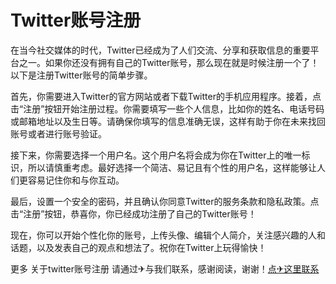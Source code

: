 # Twitter账号注册

在当今社交媒体的时代，Twitter已经成为了人们交流、分享和获取信息的重要平台之一。如果你还没有拥有自己的Twitter账号，那么现在就是时候注册一个了！以下是注册Twitter账号的简单步骤。

首先，你需要进入Twitter的官方网站或者下载Twitter的手机应用程序。接着，点击“注册”按钮开始注册过程。你需要填写一些个人信息，比如你的姓名、电话号码或邮箱地址以及生日等。请确保你填写的信息准确无误，这样有助于你在未来找回账号或者进行账号验证。

接下来，你需要选择一个用户名。这个用户名将会成为你在Twitter上的唯一标识，所以请慎重考虑。最好选择一个简洁、易记且有个性的用户名，这样能够让人们更容易记住你和与你互动。

最后，设置一个安全的密码，并且确认你同意Twitter的服务条款和隐私政策。点击“注册”按钮，恭喜你，你已经成功注册了自己的Twitter账号！

现在，你可以开始个性化你的账号，上传头像、编辑个人简介，关注感兴趣的人和话题，以及发表自己的观点和想法了。祝你在Twitter上玩得愉快！

更多 关于twitter账号注册 请通过✈与我们联系，感谢阅读，谢谢！[点✈这里联系](https://gg.k02.cc)